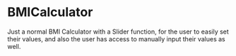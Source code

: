 # BMICalculator
Just a normal BMI Calculator with a Slider function, for the user to easily set their values, and also the user has access to manually input their values as well.
